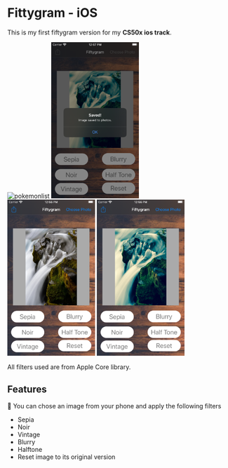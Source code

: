 # Fittygram - iOS 

This is my first fiftygram version for my **CS50x ios track**.

<img src="/images/4.png" alt="pokemonlist" width="200"/> <img src="/images/3.png" alt="filtered" width="200"/> <img src="/images/1.png" alt="pokemondetails" width="200"/>  <img src="/images/2.png" alt="1" width="200"/>

All filters used are from Apple Core library.

## Features

:pushpin:  You can chose an image from your phone and apply the following filters

- Sepia 
- Noir
- Vintage
- Blurry
- Halftone
- Reset image to its original version
